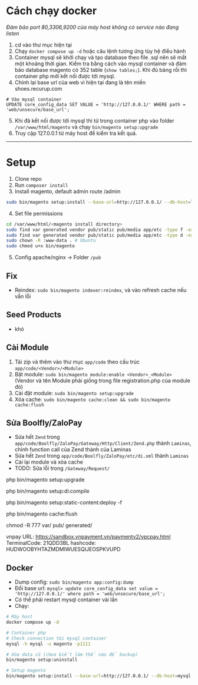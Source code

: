 # Cách chạy docker
*Đảm bảo port 80,3306,9200 của máy host không có service nào đang listen*
1. cd vào thư mục hiện tại
2. Chạy `docker compose up -d` hoặc câu lệnh tương ứng tùy hệ điều hành
3. Container mysql sẽ khởi chạy và tạo database theo file .sql nên sẽ mất một khoảng thời gian. Kiểm tra bằng cách vào mysql container và đảm bảo database magento có 352 table (`show tables;`).
Khi đủ bảng rồi thì container php mới kết nối được tới mysql.
4. Chỉnh lại base url của web vì hiện tại đang là tên miền shoes.recurup.com
```
# Vào mysql container
UPDATE core_config_data SET VALUE = 'http://127.0.0.1/' WHERE path = 'web/unsecure/base_url';
```
5. Khi đã kết nối được tới mysql thì từ trong container php vào folder `/var/www/html/magento` và chạy `bin/magento setup:upgrade`
6. Truy cập 127.0.0.1 từ máy host để kiểm tra kết quả.

---

# Setup

1. Clone repo
2. Run `composer install`
3. Install magento, default admin route /admin
```bash
sudo bin/magento setup:install --base-url=http://127.0.0.1/ --db-host=localhost --db-name=magento --db-user=magento --db-password=1111 --admin-firstname=Magento --admin-lastname=Admin --admin-email=admin@example.com --admin-user=admin --admin-password=admin123 --language=en_US --currency=USD --timezone=America/Chicago --use-rewrites=1 --search-engine=elasticsearch7 --elasticsearch-host=localhost --elasticsearch-port=9200 --elasticsearch-index-prefix=magento2 --elasticsearch-timeout=15 --backend-frontname=admin
```
4. Set file permissions
```bash
cd /var/www/html/<magento install directory>
sudo find var generated vendor pub/static pub/media app/etc -type f -exec chmod g+w {} +
sudo find var generated vendor pub/static pub/media app/etc -type d -exec chmod g+ws {} +
sudo chown -R :www-data . # Ubuntu
sudo chmod u+x bin/magento
```
5. Config apache/nginx -> Folder `/pub`

## Fix

- Reindex: `sudo bin/magento indexer:reindex`, và vào refresh cache nếu vẫn lỗi

## Seed Products

- khó

## Cài Module

1. Tải zip và thêm vào thư mục `app/code` theo cấu trúc `app/code/<Vendor>/<Module>`
2. Bật module: `sudo bin/magento module:enable <Vendor>_<Module>` (Vendor và tên Module phải giống trong file registration.php của module đó)
3. Cài đặt module: `sudo bin/magento setup:upgrade`
4. Xóa cache: `sudo bin/magento cache:clean && sudo bin/magento cache:flush`

## Sửa Boolfly/ZaloPay

- Sửa hết `Zend` trong `app/code/Boolfly/ZaloPay/Gateway/Http/Client/Zend.php` thành `Laminas`, chỉnh function call của Zend thành của Laminas
- Sửa hết `Zend` trong `app/code/Boolfly/ZaloPay/etc/di.xml` thành `Laminas`
- Cài lại module và xóa cache
- TODO: Sửa lỗi trong `/Gateway/Request/`

php bin/magento setup:upgrade

php bin/magento setup:di:compile

php bin/magento setup:static-content:deploy -f

php bin/magento cache:flush

chmod -R 777 var/ pub/ generated/

vnpay
URL: https://sandbox.vnpayment.vn/paymentv2/vpcpay.html
TerminalCode: 21QDD3BL
hashcode: HUDWOOBYHTAZMDMIWUESQIJEOSPKVUPD

## Docker

- Dump config: `sudo bin/magento app:config:dump`
- Đổi base url: `mysql> update core_config_data set value = 'http://127.0.0.1/' where path = 'web/unsecure/base_url';`
- Có thể phải restart mysql container vài lần
- Chạy:
```bash
# Máy host
docker compose up -d

# Container php
# Check connection tới mysql container
mysql -h mysql -u magento -p1111

# Xóa data cũ (chưa biết làm thế nào để backup)
bin/magento setup:uninstall

# Setup magento
bin/magento setup:install --base-url=http://127.0.0.1/ --db-host=mysql --db-name=magento --db-user=magento --db-password=1111 --admin-firstname=Magento --admin-lastname=Admin --admin-email=admin@example.com --admin-user=admin --admin-password=admin123 --language=en_US --currency=USD --timezone=America/Chicago --use-rewrites=1 --search-engine=elasticsearch7 --elasticsearch-host=elasticsearch --elasticsearch-port=9200 --elasticsearch-index-prefix=magento2 --elasticsearch-timeout=15 --backend-frontname=admin
```